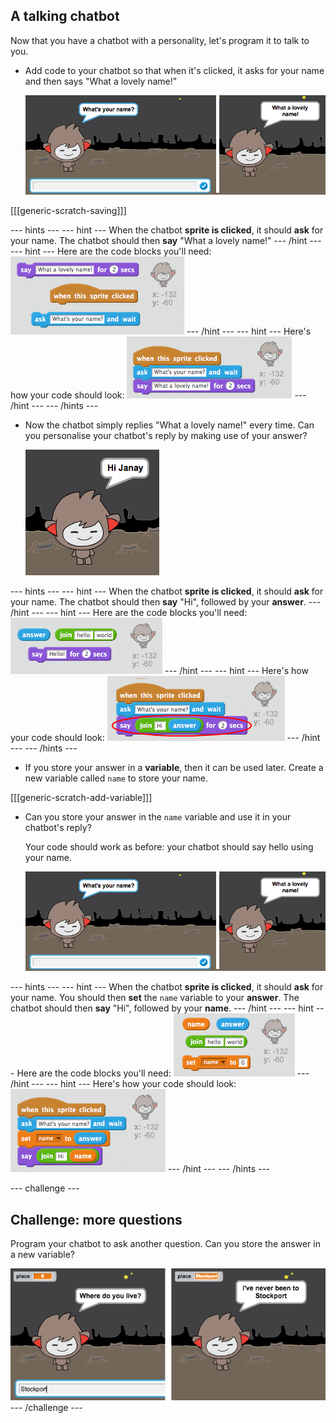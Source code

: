 ## A talking chatbot

Now that you have a chatbot with a personality, let's program it to talk to you.

+ Add code to your chatbot so that when it's clicked, it asks for your name and then says "What a lovely name!"

    ![Testing a ChatBot response](images/chatbot-ask-test.png)

[[[generic-scratch-saving]]]

--- hints ---
--- hint ---
When the chatbot __sprite is clicked__, it should __ask__ for your name. The chatbot should then __say__ "What a lovely name!"
--- /hint ---
--- hint ---
Here are the code blocks you'll need:
![Blocks for a ChatBot reply](images/chatbot-ask-blocks.png)
--- /hint ---
--- hint ---
Here's how your code should look:
![Code for a ChatBot reply](images/chatbot-ask-code.png)
--- /hint ---
--- /hints ---

+ Now the chatbot simply replies "What a lovely name!" every time. Can you personalise your chatbot's reply by making use of your answer?

    ![Testing a personalised reply](images/chatbot-answer-test.png)

--- hints ---
--- hint ---
When the chatbot __sprite is clicked__, it should __ask__ for your name. The chatbot should then __say__ "Hi", followed by your __answer__.
--- /hint ---
--- hint ---
Here are the code blocks you'll need:
![Blocks for a personalised reply](images/chatbot-answer-blocks.png)
--- /hint ---
--- hint ---
Here's how your code should look:
![Code for a personalised reply](images/chatbot-answer-code.png)
--- /hint ---
--- /hints ---

+ If you store your answer in a **variable**, then it can be used later. Create a new variable called `name` to store your name.

[[[generic-scratch-add-variable]]]

+ Can you store your answer in the `name` variable and use it in your chatbot's reply?

    Your code should work as before: your chatbot should say hello using your name.

    ![Testing a 'name' variable](images/chatbot-ask-test.png)

--- hints ---
--- hint ---
When the chatbot __sprite is clicked__, it should __ask__ for your name. You should then __set__ the `name` variable to your __answer__. The chatbot should then __say__ "Hi", followed by your __name__.
--- /hint ---
--- hint ---
Here are the code blocks you'll need:
![Blocks for a 'name' variable](images/chatbot-variable-blocks.png)
--- /hint ---
--- hint ---
Here's how your code should look:
![Code for a 'name' variable](images/chatbot-variable-code.png)
--- /hint ---
--- /hints ---

--- challenge ---
## Challenge: more questions

Program your chatbot to ask another question. Can you store the answer in a new variable?

![More questions](images/chatbot-question.png)
--- /challenge ---
